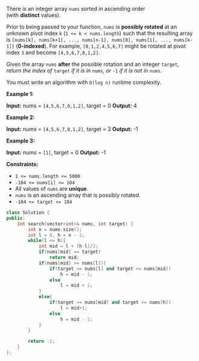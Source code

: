There is an integer array `nums` sorted in ascending order (with **distinct** values).

Prior to being passed to your function, `nums` is **possibly rotated** at an unknown pivot index `k` (`1 <= k < nums.length`) such that the resulting array is `[nums[k], nums[k+1], ..., nums[n-1], nums[0], nums[1], ..., nums[k-1]]` (**0-indexed**). For example, `[0,1,2,4,5,6,7]` might be rotated at pivot index `3` and become `[4,5,6,7,0,1,2]`.

Given the array `nums` **after** the possible rotation and an integer `target`, return _the index of_ `target` _if it is in_ `nums`_, or_ `-1` _if it is not in_ `nums`.

You must write an algorithm with `O(log n)` runtime complexity.

**Example 1:**

**Input:** nums = `[4,5,6,7,0,1,2]`, target = 0
**Output:** 4

**Example 2:**

**Input:** nums = `[4,5,6,7,0,1,2]`, target = 3
**Output:** -1

**Example 3:**

**Input:** nums = `[1]`, target = 0
**Output:** -1

**Constraints:**

-   `1 <= nums.length <= 5000`
-   `-104 <= nums[i] <= 104`
-   All values of `nums` are **unique**.
-   `nums` is an ascending array that is possibly rotated.
-   `-104 <= target <= 104`


```cpp
class Solution {
public:
    int search(vector<int>& nums, int target) {
        int n = nums.size();
        int l = 0, h = n - 1;
        while(l <= h){
            int mid = l + (h-l)/2;
            if(nums[mid] == target)
                return mid;
            if(nums[mid] >= nums[l]){
                if(target >= nums[l] and target <= nums[mid])
                    h = mid - 1;
                else
                    l = mid + 1;
            }
            else{
                if(target >= nums[mid] and target <= nums[h])
                    l = mid+1;
                else
                    h = mid - 1;
            }
        }

        return -1;
    }
};
```


